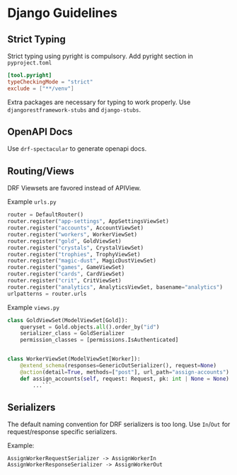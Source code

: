 # Django Guidelines

## Strict Typing

Strict typing using pyright is compulsory. Add pyright section in `pyproject.toml`

```toml
[tool.pyright]
typeCheckingMode = "strict"
exclude = ["**/venv"]
```

Extra packages are necessary for typing to work properly. Use `djangorestframework-stubs` and `django-stubs`.

## OpenAPI Docs

Use `drf-spectacular` to generate openapi docs.

## Routing/Views

DRF Viewsets are favored instead of APIView.

Example `urls.py`

```python
router = DefaultRouter()
router.register("app-settings", AppSettingsViewSet)
router.register("accounts", AccountViewSet)
router.register("workers", WorkerViewSet)
router.register("gold", GoldViewSet)
router.register("crystals", CrystalViewSet)
router.register("trophies", TrophyViewSet)
router.register("magic-dust", MagicDustViewSet)
router.register("games", GameViewSet)
router.register("cards", CardViewSet)
router.register("crit", CritViewSet)
router.register("analytics", AnalyticsViewSet, basename="analytics")
urlpatterns = router.urls
```

Example `views.py`

````python
class GoldViewSet(ModelViewSet[Gold]):
    queryset = Gold.objects.all().order_by("id")
    serializer_class = GoldSerializer
    permission_classes = [permissions.IsAuthenticated]


class WorkerViewSet(ModelViewSet[Worker]):
    @extend_schema(responses=GenericOutSerializer(), request=None)
    @action(detail=True, methods=["post"], url_path="assign-accounts")
    def assign_accounts(self, request: Request, pk: int | None = None):
        ...```
````

## Serializers

The default naming convention for DRF serializers is too long. Use `In`/`Out` for request/response specific serializers.

Example:

```
AssignWorkerRequestSerializer -> AssignWorkerIn
AssignWorkerResponseSerializer -> AssignWorkerOut
```
